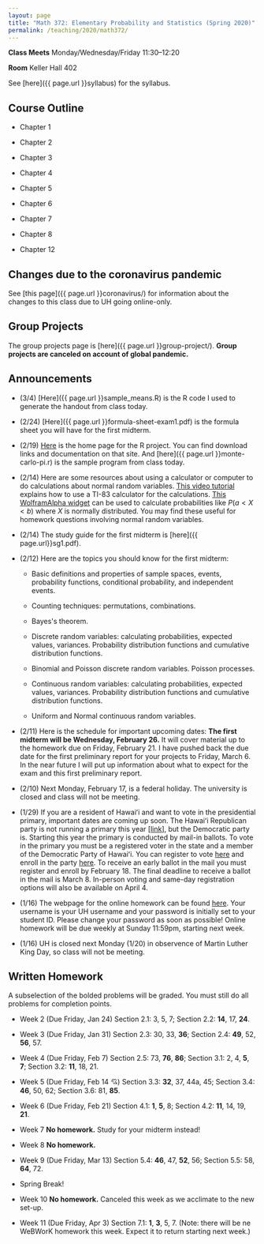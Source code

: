```yaml
---
layout: page
title: "Math 372: Elementary Probability and Statistics (Spring 2020)"
permalink: /teaching/2020/math372/
---
```


**Class Meets** Monday/Wednesday/Friday 11:30–12:20

**Room** Keller Hall 402

See [here]({{ page.url }}syllabus) for the syllabus.

Course Outline
------

* Chapter 1

* Chapter 2

* Chapter 3

* Chapter 4

* Chapter 5

* Chapter 6

* Chapter 7

* Chapter 8

* Chapter 12

Changes due to the coronavirus pandemic
-------

See [this page]({{ page.url }}coronavirus/) for information about the changes to this class due to UH going online-only.

Group Projects
-----

The group projects page is [here]({{ page.url }}group-project/). **Group projects are canceled on account of global pandemic.**

Announcements
-------------

* (3/4) [Here]({{ page.url }}sample_means.R) is the R code I used to generate the handout from class today.

* (2/24) [Here]({{ page.url }}formula-sheet-exam1.pdf) is the formula sheet you will have for the first midterm.

* (2/19) [Here](https://www.r-project.org/) is the home page for the R project. You can find download links and documentation on that site. And [here]({{ page.url }}monte-carlo-pi.r) is the sample program from class today.

* (2/14) Here are some resources about using a calculator or computer to do calculations about normal random variables. [This video tutorial](https://www.youtube.com/watch?v=6kPmX3nNlyw) explains how to use a TI-83 calculator for the calculations. [This WolframAlpha widget](https://www.wolframalpha.com/widgets/gallery/view.jsp?id=98b17f068d5d9b7668e19fb8ae470841) can be used to calculate probabilities like $P(a < X  < b)$ where $X$ is normally distributed. You may find these useful for homework questions involving normal random variables.

* (2/14) The study guide for the first midterm is [here]({{ page.url}}sg1.pdf).

* (2/12) Here are the topics you should know for the first midterm:

    * Basic definitions and properties of sample spaces, events, probability functions, conditional probability, and independent events.

    * Counting techniques: permutations, combinations.

    * Bayes's theorem.

    * Discrete random variables: calculating probabilities, expected values, variances. Probability distribution functions and cumulative distribution functions.

    * Binomial and Poisson discrete random variables. Poisson processes.

    * Continuous random variables: calculating probabilities, expected values, variances. Probability distribution functions and cumulative distribution functions.

    * Uniform and Normal continuous random variables.


* (2/11) Here is the schedule for important upcoming dates: **The first midterm will be Wednesday, February 26.** It will cover material up to the homework due on Friday, February 21. I have pushed back the due date for the first preliminary report for your projects to Friday, March 6. In the near future I will put up information about what to expect for the exam and this first preliminary report.

* (2/10) Next Monday, February 17, is a federal holiday. The university is closed and class will not be meeting.

* (1/29) If you are a resident of Hawaiʻi and want to vote in the presidential primary, important dates are coming up soon. The Hawaiʻi Republican party is not running a primary this year [[link](https://thehill.com/homenews/campaign/474243-hawaii-gop-cancels-presidential-preference-poll-and-commits-delegates-to)], but the Democratic party is. Starting this year the primary is conducted by mail-in ballots. To vote in the primary you must be a registered voter in the state and a member of the Democratic Party of Hawaiʻi. You can register to vote [here](https://olvr.hawaii.gov) and enroll in the party [here](https://hawaiidemocrats.org). To receive an early ballot in the mail you must register and enroll by February 18. The final deadline to receive a ballot in the mail is March 8. In-person voting and same-day registration options will also be available on April 4.

* (1/16) The webpage for the online homework can be found [here](https://webwork.oer.hawaii.edu/webwork2/Math_372_Spring_2020_Williams/). Your username is your UH username and your password is initially set to your student ID. Please change your password as soon as possible! Online homework will be due weekly at Sunday 11:59pm, starting next week.

* (1/16) UH is closed next Monday (1/20) in observence of Martin Luther King Day, so class will not be meeting.


Written Homework
-------

A subselection of the bolded problems will be graded. You must still do all problems for completion points.

* Week 2 (Due Friday, Jan 24) Section 2.1: 3, 5, 7; Section 2.2: **14**, 17, **24**.

* Week 3 (Due Friday, Jan 31) Section 2.3: 30, 33, **36**; Section 2.4: **49**, 52, **56**, 57.

* Week 4 (Due Friday, Feb 7) Section 2.5: 73, **76**, **86**; Section 3.1: 2, 4, **5**, **7**; Section 3.2: **11**, 18, 21.

* Week 5 (Due Friday, Feb 14 💘) Section 3.3: **32**, 37, 44a, 45; Section 3.4: **46**, 50, 62; Section 3.6: 81, **85**.

* Week 6 (Due Friday, Feb 21) Section 4.1: **1**, **5**, 8; Section 4.2: **11**, 14, 19, **21**.

* Week 7 **No homework.** Study for your midterm instead!

* Week 8 **No homework.**

* Week 9 (Due Friday, Mar 13) Section 5.4: **46**, 47, **52**, 56; Section 5.5: 58, **64**, 72.

* Spring Break!

* Week 10 **No homework.** Canceled this week as we acclimate to the new set-up.

* Week 11 (Due Friday, Apr 3) Section 7.1: **1**, **3**, 5, 7. (Note: there will be ne WeBWorK homework this week. Expect it to return starting next week.)

